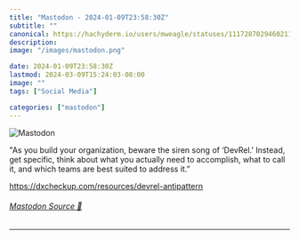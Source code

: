 ```yaml
---
title: "Mastodon - 2024-01-09T23:58:30Z"
subtitle: ""
canonical: https://hachyderm.io/users/mweagle/statuses/111728702946021148
description:
image: "/images/mastodon.png"

date: 2024-01-09T23:58:30Z
lastmod: 2024-03-09T15:24:03-08:00
image: ""
tags: ["Social Media"]

categories: ["mastodon"]
---
```

![Mastodon](/images/mastodon.png)

<p>&quot;As you build your organization, beware the siren song of ‘DevRel.’ Instead, get specific, think about what you actually need to accomplish, what to call it, and which teams are best suited to address it.”</p><p><a href="https://dxcheckup.com/resources/devrel-antipattern" target="_blank" rel="nofollow noopener noreferrer" translate="no"><span class="invisible">https://</span><span class="ellipsis">dxcheckup.com/resources/devrel</span><span class="invisible">-antipattern</span></a></p>


###### [Mastodon Source 🐘](https://hachyderm.io/@mweagle/111728702946021148)

___
